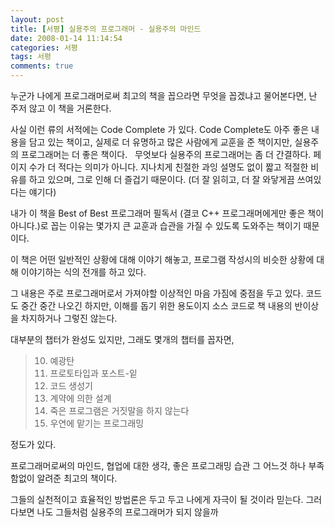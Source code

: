 ```yaml
---
layout: post
title: [서평] 실용주의 프로그래머 - 실용주의 마인드
date: 2008-01-14 11:14:54
categories: 서평
tags: 서평
comments: true
---
```


누군가 나에게 프로그래머로써 최고의 책을 꼽으라면 무엇을 꼽겠냐고 물어본다면, 난 주저 않고 이 책을 거론한다. 

사실 이런 류의 서적에는 Code Complete 가 있다.
Code Complete도 아주 좋은 내용을 담고 있는 책이고, 실제로 더 유명하고 많은 사람에게 교훈을 준 책이지만, 실용주의 프로그래머는 더 좋은 책이다.
 
무엇보다 실용주의 프로그래머는 좀 더 간결하다. 페이지 수가 더 적다는 의미가 아니다. 지나치게 친절한 과잉 설명도 없이 짧고 적절한 비유를 하고 있으며, 그로 인해 더 즐겁기 때문이다. (더 잘 읽히고, 더 잘 와닿게끔 쓰여있다는 얘기다)

내가 이 책을 Best of Best 프로그래머 필독서 (결코 C++ 프로그래머에게만 좋은 책이 아니다.)로 꼽는 이유는 몇가지 큰 교훈과 습관을 가질 수 있도록 도와주는 책이기 때문이다.

이 책은 어떤 일반적인 상황에 대해 이야기 해놓고, 프로그램 작성시의 비슷한 상황에 대해 이야기하는 식의 전개를 하고 있다.

그 내용은 주로 프로그래머로서 가져야할 이상적인 마음 가짐에 중점을 두고 있다. 코드도 중간 중간 나오긴 하지만, 이해를 돕기 위한 용도이지 소스 코드로 책 내용의 반이상을 차지하거나 그렇진 않는다.

대부분의 챕터가 완성도 있지만, 그래도 몇개의 챕터를 꼽자면,


>10. 예광탄 
>11. 프로토타입과 포스트-잍 
>20. 코드 생성기 
>21. 계약에 의한 설계 
>22. 죽은 프로그램은 거짓말을 하지 않는다 
>31. 우연에 맡기는 프로그래밍 

정도가 있다.

프로그래머로써의 마인드, 협업에 대한 생각, 좋은 프로그래밍 습관 그 어느것 하나 부족함없이 알려준 최고의 책이다.

그들의 실천적이고 효율적인 방법론은 두고 두고 나에게 자극이 될 것이라 믿는다. 그러다보면 나도 그들처럼 실용주의 프로그래머가 되지 않을까